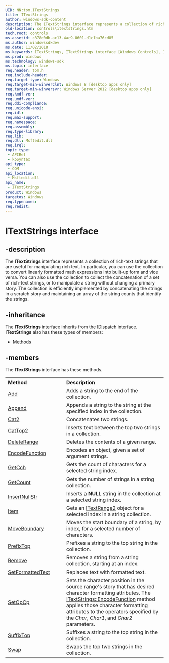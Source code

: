 ```yaml
---
UID: NN:tom.ITextStrings
title: ITextStrings
author: windows-sdk-content
description: The ITextStrings interface represents a collection of rich-text strings that are useful for manipulating rich text.
old-location: controls\itextstrings.htm
tech.root: controls
ms.assetid: c878d0db-ac13-4ac9-8601-d1c1ba76cd85
ms.author: windowssdkdev
ms.date: 11/02/2018
ms.keywords: ITextStrings, ITextStrings interface [Windows Controls], ITextStrings interface [Windows Controls],described, controls.itextstrings, tom/ITextStrings
ms.prod: windows
ms.technology: windows-sdk
ms.topic: interface
req.header: tom.h
req.include-header: 
req.target-type: Windows
req.target-min-winverclnt: Windows 8 [desktop apps only]
req.target-min-winversvr: Windows Server 2012 [desktop apps only]
req.kmdf-ver: 
req.umdf-ver: 
req.ddi-compliance: 
req.unicode-ansi: 
req.idl: 
req.max-support: 
req.namespace: 
req.assembly: 
req.type-library: 
req.lib: 
req.dll: Msftedit.dll
req.irql: 
topic_type:
 - APIRef
 - kbSyntax
api_type:
 - COM
api_location:
 - Msftedit.dll
api_name:
 - ITextStrings
product: Windows
targetos: Windows
req.typenames: 
req.redist: 
---
```


# ITextStrings interface


## -description


The <b>ITextStrings</b> interface represents a collection of rich-text strings that are useful for manipulating rich text. In particular, you can use the collection to convert linearly formatted math expressions into built-up form and vice versa. You can also use the collection to collect the concatenation of a set of rich-text strings, or to manipulate a string without changing a primary story. The collection is efficiently implemented by concatenating the strings in a scratch story and maintaining an array of the string counts that identify the strings.


## -inheritance

The <b xmlns:loc="http://microsoft.com/wdcml/l10n">ITextStrings</b> interface inherits from the <a href="https://msdn.microsoft.com/en-us/library/ms221608(v=VS.85).aspx">IDispatch</a> interface. <b>ITextStrings</b> also has these types of members:
<ul>
<li><a href="https://docs.microsoft.com/">Methods</a></li>
</ul>

## -members

The <b>ITextStrings</b> interface has these methods.
<table class="members" id="memberListMethods">
<tr>
<th align="left" width="37%">Method</th>
<th align="left" width="63%">Description</th>
</tr>
<tr data="declared;">
<td align="left" width="37%">
<a href="https://msdn.microsoft.com/59630068-e3c7-4c3b-bd89-f1127759f979">Add</a>
</td>
<td align="left" width="63%">
Adds a string to the end of the collection.

</td>
</tr>
<tr data="declared;">
<td align="left" width="37%">
<a href="https://msdn.microsoft.com/e280008b-b41e-43e3-9f16-6fe1f88e10ea">Append</a>
</td>
<td align="left" width="63%">
Appends a string to the string at the specified index in the collection.

</td>
</tr>
<tr data="declared;">
<td align="left" width="37%">
<a href="https://msdn.microsoft.com/9691d04f-5c87-42a3-81f2-efb051e2ed30">Cat2</a>
</td>
<td align="left" width="63%">
Concatenates two strings.

</td>
</tr>
<tr data="declared;">
<td align="left" width="37%">
<a href="https://msdn.microsoft.com/50cc7bbb-51c2-40fd-9ef9-3b06ee9aca1d">CatTop2</a>
</td>
<td align="left" width="63%">
Inserts text between the top two strings in a collection.

</td>
</tr>
<tr data="declared;">
<td align="left" width="37%">
<a href="https://msdn.microsoft.com/2dd6312a-77ab-4538-a51b-7de49a5457ff">DeleteRange</a>
</td>
<td align="left" width="63%">
Deletes the contents of a given range.

</td>
</tr>
<tr data="declared;">
<td align="left" width="37%">
<a href="https://msdn.microsoft.com/f22bb343-4fcc-4473-84cc-807011b5a7b0">EncodeFunction</a>
</td>
<td align="left" width="63%">
Encodes an object, given a set of argument strings.

</td>
</tr>
<tr data="declared;">
<td align="left" width="37%">
<a href="https://msdn.microsoft.com/73b88019-f74b-4345-95f3-9f924c999b8a">GetCch</a>
</td>
<td align="left" width="63%">
Gets the count of characters for a selected string index.

</td>
</tr>
<tr data="declared;">
<td align="left" width="37%">
<a href="https://msdn.microsoft.com/6bbe53ab-bd03-4445-8d36-0186a43da451">GetCount</a>
</td>
<td align="left" width="63%">
Gets the number of strings in a string collection.

</td>
</tr>
<tr data="declared;">
<td align="left" width="37%">
<a href="https://msdn.microsoft.com/dc269f41-f65c-4335-ac5c-5c57187f20aa">InsertNullStr</a>
</td>
<td align="left" width="63%">
Inserts a <b>NULL</b> string in the collection at a selected string index.

</td>
</tr>
<tr data="declared;">
<td align="left" width="37%">
<a href="https://msdn.microsoft.com/8eed4bc6-75a8-440e-a334-543e7b996df0">Item</a>
</td>
<td align="left" width="63%">
Gets an <a href="https://msdn.microsoft.com/905f0967-8b99-45ed-a1cc-19d49e919a65">ITextRange2</a> object for a selected index in a string collection.

</td>
</tr>
<tr data="declared;">
<td align="left" width="37%">
<a href="https://msdn.microsoft.com/db0eff33-f20a-481e-bcae-8a72674ab906">MoveBoundary</a>
</td>
<td align="left" width="63%">
Moves the start boundary of a string, by index, for a selected number of characters.

</td>
</tr>
<tr data="declared;">
<td align="left" width="37%">
<a href="https://msdn.microsoft.com/fbdae612-1d6e-4f10-9b55-5ee038f27b79">PrefixTop</a>
</td>
<td align="left" width="63%">
Prefixes a string to the top  string in the collection.

</td>
</tr>
<tr data="declared;">
<td align="left" width="37%">
<a href="https://msdn.microsoft.com/1909e8b6-ee18-4d17-87cf-29bb3553bb25">Remove</a>
</td>
<td align="left" width="63%">
Removes a string from a string collection, starting at an index. 

</td>
</tr>
<tr data="declared;">
<td align="left" width="37%">
<a href="https://msdn.microsoft.com/4ebf7b46-8398-4751-b8b3-19e94fdbce87">SetFormattedText</a>
</td>
<td align="left" width="63%">
Replaces text with formatted text.

</td>
</tr>
<tr data="declared;">
<td align="left" width="37%">
<a href="https://msdn.microsoft.com/c869a42a-0937-4051-9cb0-d454255989d2">SetOpCp</a>
</td>
<td align="left" width="63%">
Sets the character position in the source range's story that has desired character formatting attributes.  The <a href="https://msdn.microsoft.com/f22bb343-4fcc-4473-84cc-807011b5a7b0">ITextStrings::EncodeFunction</a> method applies those character formatting attributes to the operators specified by the <i>Char</i>, <i>Char1</i>, and <i>Char2</i> parameters.

</td>
</tr>
<tr data="declared;">
<td align="left" width="37%">
<a href="https://msdn.microsoft.com/66f4e5c6-e97b-48a5-9c71-3efb1eba12d6">SuffixTop</a>
</td>
<td align="left" width="63%">
Suffixes a string to the top string in the collection. 

</td>
</tr>
<tr data="declared;">
<td align="left" width="37%">
<a href="https://msdn.microsoft.com/06759b26-672c-4a3d-a2d4-085bfd09e50a">Swap</a>
</td>
<td align="left" width="63%">
Swaps the top two strings in the collection.

</td>
</tr>
</table> 

